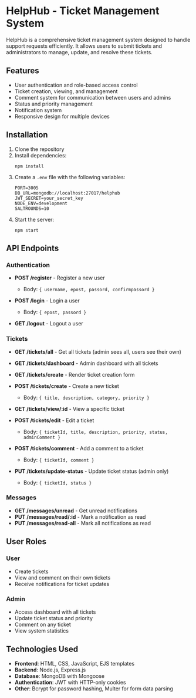 # HelpHub - Ticket Management System

HelpHub is a comprehensive ticket management system designed to handle support requests efficiently. It allows users to submit tickets and administrators to manage, update, and resolve these tickets.

## Features

- User authentication and role-based access control
- Ticket creation, viewing, and management
- Comment system for communication between users and admins
- Status and priority management
- Notification system
- Responsive design for multiple devices

## Installation

1. Clone the repository
2. Install dependencies:
   ```
   npm install
   ```
3. Create a `.env` file with the following variables:
   ```
   PORT=3005
   DB_URL=mongodb://localhost:27017/helphub
   JWT_SECRET=your_secret_key
   NODE_ENV=development
   SALTROUNDS=10
   ```
4. Start the server:
   ```
   npm start
   ```

## API Endpoints

### Authentication

- **POST /register** - Register a new user
  - Body: `{ username, epost, passord, confirmpassord }`
  
- **POST /login** - Login a user
  - Body: `{ epost, passord }`
  
- **GET /logout** - Logout a user

### Tickets

- **GET /tickets/all** - Get all tickets (admin sees all, users see their own)
- **GET /tickets/dashboard** - Admin dashboard with all tickets
- **GET /tickets/create** - Render ticket creation form
- **POST /tickets/create** - Create a new ticket
  - Body: `{ title, description, category, priority }`
  
- **GET /tickets/view/:id** - View a specific ticket
- **POST /tickets/edit** - Edit a ticket
  - Body: `{ ticketId, title, description, priority, status, adminComment }`
  
- **POST /tickets/comment** - Add a comment to a ticket
  - Body: `{ ticketId, comment }`
  
- **PUT /tickets/update-status** - Update ticket status (admin only)
  - Body: `{ ticketId, status }`

### Messages

- **GET /messages/unread** - Get unread notifications
- **PUT /messages/read/:id** - Mark a notification as read
- **PUT /messages/read-all** - Mark all notifications as read

## User Roles

### User
- Create tickets
- View and comment on their own tickets
- Receive notifications for ticket updates

### Admin
- Access dashboard with all tickets
- Update ticket status and priority
- Comment on any ticket
- View system statistics

## Technologies Used

- **Frontend**: HTML, CSS, JavaScript, EJS templates
- **Backend**: Node.js, Express.js
- **Database**: MongoDB with Mongoose
- **Authentication**: JWT with HTTP-only cookies
- **Other**: Bcrypt for password hashing, Multer for form data parsing

